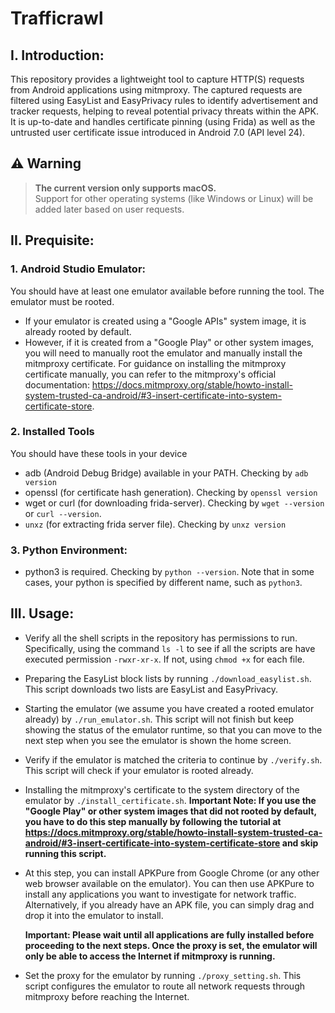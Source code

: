 # Trafficrawl

## I. Introduction:
This repository provides a lightweight tool to capture HTTP(S) requests from Android applications using mitmproxy. The captured requests are filtered using EasyList and EasyPrivacy rules to identify advertisement and tracker requests, helping to reveal potential privacy threats within the APK. It is up-to-date and handles certificate pinning (using Frida) as well as the untrusted user certificate issue introduced in Android 7.0 (API level 24).

## ⚠️ Warning

> **The current version only supports macOS.**  
> Support for other operating systems (like Windows or Linux) will be added later based on user requests.


## II. Prequisite:
### 1. Android Studio Emulator:

You should have at least one emulator available before running the tool. The emulator must be rooted. 
- If your emulator is created using a "Google APIs" system image, it is already rooted by default. 
- However, if it is created from a "Google Play" or other system images, you will need to manually root the emulator and manually install the mitmproxy certificate. For guidance on installing the mitmproxy certificate manually, you can refer to the mitmproxy's official documentation: https://docs.mitmproxy.org/stable/howto-install-system-trusted-ca-android/#3-insert-certificate-into-system-certificate-store.

### 2. Installed Tools
You should have these tools in your device
- adb (Android Debug Bridge) available in your PATH. Checking by `adb version`
- openssl (for certificate hash generation). Checking by `openssl version`
- wget or curl (for downloading frida-server). Checking by `wget --version` or `curl --version`.
- `unxz` (for extracting frida server file). Checking by `unxz version`

### 3. Python Environment:
- python3 is required. Checking by `python --version`. Note that in some cases, your python is specified by different name, such as `python3`.

## III. Usage:
- Verify all the shell scripts in the repository has permissions to run. Specifically, using the command `ls -l` to see if all the scripts are have executed permission `-rwxr-xr-x`. If not, using `chmod +x` for each file.
- Preparing the EasyList block lists by running `./download_easylist.sh`. This script downloads two lists are EasyList and EasyPrivacy.
- Starting the emulator (we assume you have created a rooted emulator already) by `./run_emulator.sh`. This script will not finish but keep showing the status of the emulator runtime, so that you can move to the next step when you see the emulator is shown the home screen. 
- Verify if the emulator is matched the criteria to continue by `./verify.sh`. This script will check if your emulator is rooted already.
- Installing the mitmproxy's certificate to the system directory of the emulator by `./install_certificate.sh`. **Important Note: If you use the "Google Play" or other system images that did not rooted by default, you have to do this step manually by following the tutorial at https://docs.mitmproxy.org/stable/howto-install-system-trusted-ca-android/#3-insert-certificate-into-system-certificate-store and skip running this script.**
- At this step, you can install APKPure from Google Chrome (or any other web browser available on the emulator). You can then use APKPure to install any applications you want to investigate for network traffic. Alternatively, if you already have an APK file, you can simply drag and drop it into the emulator to install.

    **Important: Please wait until all applications are fully installed before proceeding to the next steps. Once the proxy is set, the emulator will only be able to access the Internet if mitmproxy is running.**

- Set the proxy for the emulator by running `./proxy_setting.sh`. This script configures the emulator to route all network requests through mitmproxy before reaching the Internet.
